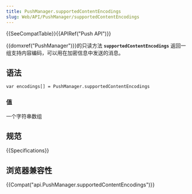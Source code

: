 ```yaml
---
title: PushManager.supportedContentEncodings
slug: Web/API/PushManager/supportedContentEncodings
---
```


{{SeeCompatTable}}{{APIRef("Push API")}}

{{domxref("PushManager")}}的只读方法 **`supportedContentEncodings`** 返回一组支持内容编码，可以用在加密信息中发送的消息。

## 语法

```plain
var encodings[] = PushManager.supportedContentEncodings
```

### 值

一个字符串数组

## 规范

{{Specifications}}

## 浏览器兼容性

{{Compat("api.PushManager.supportedContentEncodings")}}
